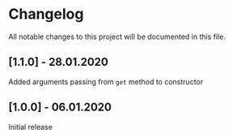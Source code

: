 # Changelog
All notable changes to this project will be documented in this file.

## [1.1.0] - 28.01.2020

Added arguments passing from `get` method to constructor

## [1.0.0] - 06.01.2020

Initial release
